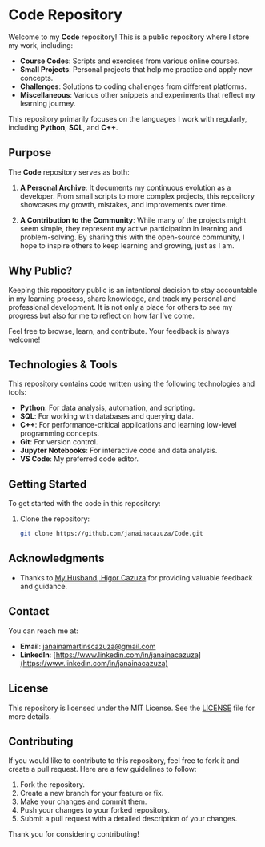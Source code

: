 # Code Repository

Welcome to my **Code** repository! This is a public repository where I store my work, including:

- **Course Codes**: Scripts and exercises from various online courses.
- **Small Projects**: Personal projects that help me practice and apply new concepts.
- **Challenges**: Solutions to coding challenges from different platforms.
- **Miscellaneous**: Various other snippets and experiments that reflect my learning journey.

This repository primarily focuses on the languages I work with regularly, including **Python**, **SQL**, and **C++**.

## Purpose

The **Code** repository serves as both:

1. **A Personal Archive**: It documents my continuous evolution as a developer. From small scripts to more complex projects, this repository showcases my growth, mistakes, and improvements over time.
  
2. **A Contribution to the Community**: While many of the projects might seem simple, they represent my active participation in learning and problem-solving. By sharing this with the open-source community, I hope to inspire others to keep learning and growing, just as I am.

## Why Public?

Keeping this repository public is an intentional decision to stay accountable in my learning process, share knowledge, and track my personal and professional development. It is not only a place for others to see my progress but also for me to reflect on how far I’ve come.

Feel free to browse, learn, and contribute. Your feedback is always welcome!

## Technologies & Tools

This repository contains code written using the following technologies and tools:

- **Python**: For data analysis, automation, and scripting.
- **SQL**: For working with databases and querying data.
- **C++**: For performance-critical applications and learning low-level programming concepts.
- **Git**: For version control.
- **Jupyter Notebooks**: For interactive code and data analysis.
- **VS Code**: My preferred code editor.

## Getting Started

To get started with the code in this repository:

1. Clone the repository:
   ```bash
   git clone https://github.com/janainacazuza/Code.git


## Acknowledgments

- Thanks to [My Husband, Higor Cazuza](https://github.com/higorcazuza81) for providing valuable feedback and guidance.



 ## Contact

You can reach me at:

- **Email**: [janainamartinscazuza@gmail.com](mailto:janainamartinscazuza@gmail.com)
- **LinkedIn**: [https://www.linkedin.com/in/janainacazuza](https://www.linkedin.com/in/janainacazuza)

## License

This repository is licensed under the MIT License. See the [LICENSE](LICENSE) file for more details.

## Contributing

If you would like to contribute to this repository, feel free to fork it and create a pull request. Here are a few guidelines to follow:

1. Fork the repository.
2. Create a new branch for your feature or fix.
3. Make your changes and commit them.
4. Push your changes to your forked repository.
5. Submit a pull request with a detailed description of your changes.

Thank you for considering contributing!

